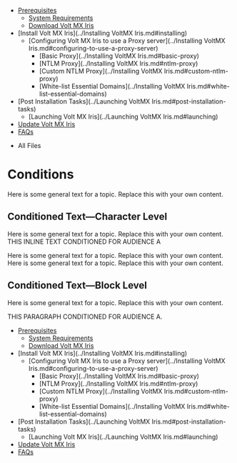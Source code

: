                                     

[](../Prerequisites.md)

*   [Prerequisites](../Prerequisites.md#prerequisites)
    *   [System Requirements](../Prerequisites.md#system-requirements)
    *   [Download Volt MX Iris](../Prerequisites.md#download)
*   [Install Volt MX Iris](../Installing VoltMX Iris.md#installing)
    *   [Configuring Volt MX Iris to use a Proxy server](../Installing VoltMX Iris.md#configuring-to-use-a-proxy-server)
        *   [Basic Proxy](../Installing VoltMX Iris.md#basic-proxy)
        *   [NTLM Proxy](../Installing VoltMX Iris.md#ntlm-proxy)
        *   [Custom NTLM Proxy](../Installing VoltMX Iris.md#custom-ntlm-proxy)
        *   [White-list Essential Domains](../Installing VoltMX Iris.md#white-list-essential-domains)
*   [Post Installation Tasks](../Launching VoltMX Iris.md#post-installation-tasks)
    *   [Launching Volt MX Iris](../Launching VoltMX Iris.md#launching)
*   [Update Volt MX Iris](../Upgrade.md)
*   [FAQs](../StudioInstallation_FAQs.md#appendix-frequently-asked-questions-faqs)

[](#)

*   All Files

Conditions
==========

Here is some general text for a topic. Replace this with your own content.

Conditioned Text—Character Level
--------------------------------

Here is some general text for a topic. Replace this with your own content. THIS INLINE TEXT CONDITIONED FOR AUDIENCE A

Here is some general text for a topic. Replace this with your own content. Here is some general text for a topic. Replace this with your own content.

Conditioned Text—Block Level
----------------------------

Here is some general text for a topic. Replace this with your own content.

THIS PARAGRAPH CONDITIONED FOR AUDIENCE A.



*   [Prerequisites](../Prerequisites.md#prerequisites)
    *   [System Requirements](../Prerequisites.md#system-requirements)
    *   [Download Volt MX Iris](../Prerequisites.md#download)
*   [Install Volt MX Iris](../Installing VoltMX Iris.md#installing)
    *   [Configuring Volt MX Iris to use a Proxy server](../Installing VoltMX Iris.md#configuring-to-use-a-proxy-server)
        *   [Basic Proxy](../Installing VoltMX Iris.md#basic-proxy)
        *   [NTLM Proxy](../Installing VoltMX Iris.md#ntlm-proxy)
        *   [Custom NTLM Proxy](../Installing VoltMX Iris.md#custom-ntlm-proxy)
        *   [White-list Essential Domains](../Installing VoltMX Iris.md#white-list-essential-domains)
*   [Post Installation Tasks](../Launching VoltMX Iris.md#post-installation-tasks)
    *   [Launching Volt MX Iris](../Launching VoltMX Iris.md#launching)
*   [Update Volt MX Iris](../Upgrade.md)
*   [FAQs](../StudioInstallation_FAQs.md#appendix-frequently-asked-questions-faqs)
